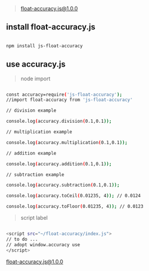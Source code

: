 > float-accuracy.js@1.0.0

## install float-accuracy.js

```bash

npm install js-float-accuracy

```

## use accuracy.js

> node import

``` bash

const accuracy=require('js-float-accuracy');
//import float-accuracy from 'js-float-accuracy'

// division example

console.log(accuracy.division(0.1,0.1));

// multiplication example

console.log(accuracy.multiplication(0.1,0.1));

// addition example

console.log(accuracy.addition(0.1,0.1));

// subtraction example

console.log(accuracy.subtraction(0.1,0.1));

console.log(accuracy.toCeil(0.01235, 4)); // 0.0124

console.log(accuracy.toFloor(0.01235, 4)); // 0.0123

```

> script label

``` bash

<script src="~/float-accuracy/index.js">
// to do ...
// adopt window.accuracy use
</script>

```

[float-accuracy.js@1.0.0](https://github.com/rumengkai/js-float-accuracy.git)
